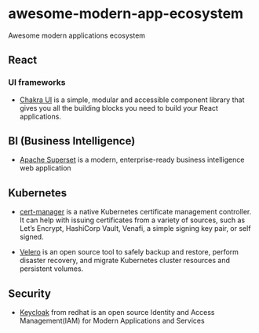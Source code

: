 # awesome-modern-app-ecosystem
Awesome modern applications ecosystem

## React 

### UI frameworks 
* [Chakra UI](https://chakra-ui.com/) is a simple, modular and accessible component library that gives you all the building blocks you need to build your React applications.

## BI (Business Intelligence) 
* [Apache Superset](https://superset.incubator.apache.org/index.html) is a modern, enterprise-ready business intelligence web application

## Kubernetes 
* [cert-manager](https://cert-manager.io/docs/) is a native Kubernetes certificate management controller. It can help with issuing certificates from a variety of sources, such as Let’s Encrypt, HashiCorp Vault, Venafi, a simple signing key pair, or self signed.

* [Velero](https://velero.io/) is an open source tool to safely backup and restore, perform disaster recovery, and migrate Kubernetes cluster resources and persistent volumes.

## Security
* [Keycloak](https://www.keycloak.org/) from redhat is an open source Identity and Access Management(IAM) for Modern Applications and Services
